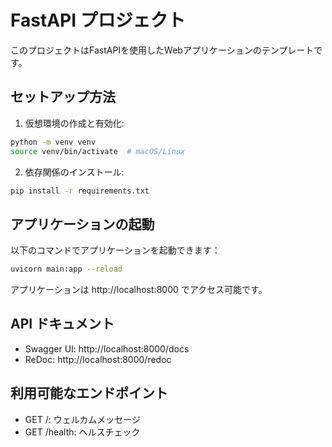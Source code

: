 # FastAPI プロジェクト

このプロジェクトはFastAPIを使用したWebアプリケーションのテンプレートです。

## セットアップ方法

1. 仮想環境の作成と有効化:
```bash
python -m venv venv
source venv/bin/activate  # macOS/Linux
```

2. 依存関係のインストール:
```bash
pip install -r requirements.txt
```

## アプリケーションの起動

以下のコマンドでアプリケーションを起動できます：

```bash
uvicorn main:app --reload
```

アプリケーションは http://localhost:8000 でアクセス可能です。

## API ドキュメント

- Swagger UI: http://localhost:8000/docs
- ReDoc: http://localhost:8000/redoc

## 利用可能なエンドポイント

- GET /: ウェルカムメッセージ
- GET /health: ヘルスチェック 